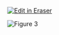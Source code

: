 [![Edit in Eraser](https://firebasestorage.googleapis.com/v0/b/second-petal-295822.appspot.com/o/images%2Fgithub%2FOpen%20in%20Eraser.svg?alt=media&token=968381c8-a7e7-472a-8ed6-4a6626da5501)](https://app.eraser.io/workspace/3sI9PPMcmAEO3cgRTFL3)


![Figure 3](https://eraser.imgix.net/workspaces/3sI9PPMcmAEO3cgRTFL3/lqduw0uIN4S4XCxgSidpjTtq7AH3/---figure---Rk0h2zGW18_Q15_ZPtMUPg.svg?ixlib=js-3.7.0 "Figure 3")




<!--- Eraser file: https://app.eraser.io/workspace/3sI9PPMcmAEO3cgRTFL3 --->